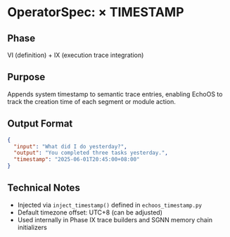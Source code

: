 # OperatorSpec: × TIMESTAMP

## Phase
VI (definition) + IX (execution trace integration)

## Purpose
Appends system timestamp to semantic trace entries, enabling EchoOS to track the creation time of each segment or module action.

## Output Format
```json
{
  "input": "What did I do yesterday?",
  "output": "You completed three tasks yesterday.",
  "timestamp": "2025-06-01T20:45:00+08:00"
}
```

## Technical Notes
- Injected via `inject_timestamp()` defined in `echoos_timestamp.py`
- Default timezone offset: UTC+8 (can be adjusted)
- Used internally in Phase IX trace builders and SGNN memory chain initializers
